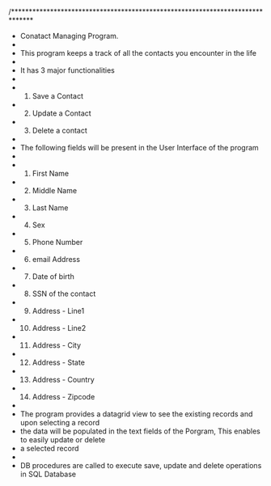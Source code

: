 /******************************************************************************
* Conatact Managing Program.
* 
* This program keeps a track of all the contacts you encounter in the life
* 
* It has 3 major functionalities
* 
* 1) Save a Contact
* 2) Update a Contact
* 3) Delete a contact
* 
* The following fields will be present in the User Interface of the program
* 
* 1) First Name
* 2) Middle Name
* 3) Last Name
* 4) Sex
* 5) Phone Number
* 6) email Address
* 7) Date of birth
* 8) SSN of the contact
* 9) Address - Line1
* 10) Address - Line2
* 11) Address - City
* 12) Address - State
* 13) Address - Country
* 14) Address - Zipcode
* 
* The program provides a datagrid view to see the existing records and upon selecting a record
* the data will be populated in the text fields of the Porgram, This enables to easily update or delete
* a selected record
* 
* DB procedures are called to execute save, update and delete operations in SQL Database
